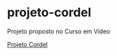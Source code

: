 # projeto-cordel

Projeto proposto no Curso em Vídeo

<a href="https://marcel-rosantana.github.io/projeto-cordel/" target="_blank">Projeto Cordel</a>